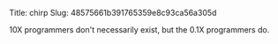 Title: chirp
Slug: 48575661b391765359e8c93ca56a305d

10X programmers don't necessarily exist, but the 0.1X programmers do.
